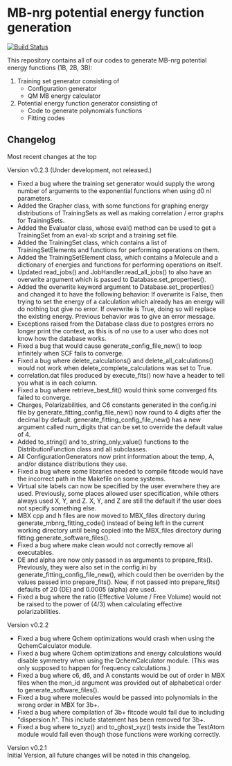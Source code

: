 # MB-nrg potential energy function generation

[![Build Status](https://travis-ci.org/paesanilab/potential_fitting.svg?branch=master)](https://travis-ci.org/paesanilab/potential_fitting)

This repository contains all of our codes to generate MB-nrg potential
energy functions (1B, 2B, 3B):

1. Training set generator consisting of
   - Configuration generator
   - QM MB energy calculator
2. Potential energy function generator consisting of
   - Code to generate polynomials functions
   - Fitting codes


## Changelog

Most recent changes at the top

Version v0.2.3 (Under development, not released.)
* Fixed a bug where the training set generator would supply the wrong number of arguments
to the exponential functions when using d0 nl parameters.
* Added the Grapher class, with some functions for graphing energy distributions of TrainingSets
as well as making correlation / error graphs for TrainingSets.
* Added the Evaluator class, whose eval() method can be used to get a TrainingSet from an eval-xb
script and a training set file.
* Added the TrainingSet class, which contains a list of TrainingSetElements and functions
for performing operations on them.
* Added the TrainingSetElement class, which contains a Molecule and a dictionary of energies
and functions for performing operations on itself.
* Updated read_jobs() and JobHandler.read_all_jobs() to also have an overwrite argument
which is passed to Database.set_properties().
* Added the overwrite keyword argument to Database.set_properties() and changed it to
have the following behavior: If overwrite is False, then trying to set the energy
of a calculation which already has an energy will do nothing but give no error. If
overwrite is True, doing so will replace the existing energy. Previous behavior was
to give an error message.
* Exceptions raised from the Database class due to postgres errors no longer print
the context, as this is of no use to a user who does not know how the database works.
* Fixed a bug that would cause generate_config_file_new() to loop infinitely when
SCF fails to converge.
* Fixed a bug where delete_calculations() and delete_all_calculations() would not
work when delete_complete_calculations was set to True.
* correlation.dat files produced by execute_fits() now have a header to tell
you what is in each column.
* Fixed a bug where retrieve_best_fit() would think some converged fits failed
to converge.
* Charges, Polarizabilities, and C6 constants generated in the config.ini file
by generate_fitting_config_file_new() now round to 4 digits after the decimal
by default. generate_fitting_config_file_new() has a new argument called num_digits
that can be set to override the default value of 4.
* Added to_string() and to_string_only_value() functions to the DistributionFunction
class and all subclasses.
* All ConfigurationGenerators now print information about the temp, A, and/or
distance distributions they use.
* Fixed a bug where some libraries needed to compile fitcode would have
the incorrect path in the Makefile on some systems.
* Virtual site labels can now be specified by the user everwhere they are used.
Previously, some places allowed user specification, while others always used
X, Y, and Z. X, Y, and Z are still the default if the user does not specify something
else.
* MBX cpp and h files are now moved to MBX_files directory during generate_mbnrg_fitting_code()
instead of being left in the current working directory until being copied into the MBX_files
directory during fitting.generate_software_files().
* Fixed a bug where make clean would not correctly remove all executables.
* DE and alpha are now only passed in as arguments to prepare_fits(). Previously,
they were also set in the config.ini by generate_fitting_config_file_new(), which
could then be overriden by the values passed into prepare_fits(). Now, if not
passed into prepare_fits() defaults of 20 (DE) and 0.0005 (alpha) are used.
* Fixed a bug where the ratio (Effective Volume / Free Volume) would not be
raised to the power of (4/3) when calculating effective polarizabilities.

Version v0.2.2
* Fixed a bug where Qchem optimizations would crash when using the
QchemCalculator module.
* Fixed a bug where Qchem optimizations and energy calculations would disable
symmetry when using the QchemCalculator module. (This was only supposed
to happen for frequency calculations.)
* Fixed a bug where c6, d6, and A constants would be out of order in
MBX files when the mon_id argument was provided out of alphabetical order
to generate_software_files().
* Fixed a bug where molecules would be passed into polynomials in the wrong
order in MBX for 3b+.
* Fixed a bug where compilation of 3b+ fitcode would fail due to including
"dispersion.h". This include statement has been removed for 3b+.
* Fixed a bug where to_xyz() and to_ghost_xyz() tests inside the TestAtom
module would fail even though those functions were working correctly.

Version v0.2.1
<br> Initial Version, all future changes will be noted in this changelog.

